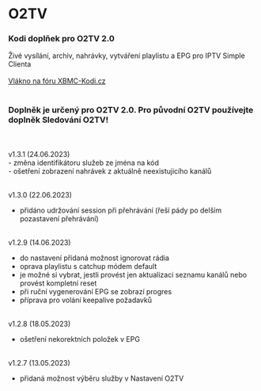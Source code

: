 <h1>O2TV</h1>
<p>
<h3>Kodi doplňek pro O2TV 2.0</h3>
<p>
Živé vysílání, archiv, nahrávky, vytváření playlistu a EPG pro IPTV Simple Clienta<br><br>
<a href="https://www.xbmc-kodi.cz/prispevek-o2tv">Vlákno na fóru XBMC-Kodi.cz</a><br><br>
<h3>Doplněk je určený pro O2TV 2.0. Pro původní O2TV používejte doplněk Sledování O2TV!</h3><br><br>
v1.3.1 (24.06.2023)<br>
- změna identifikátoru služeb ze jména na kód<br>
- ošetření zobrazení nahrávek z aktuálně neexistujicího kanálů<br><br>

v1.3.0 (22.06.2023)<br>
- přidáno udržování session při přehrávání (řeší pády po delším pozastavení přehrávání)<br><br>

v1.2.9 (14.06.2023)<br>
- do nastavení přidaná možnost ignorovat rádia<br>
- oprava playlistu s catchup módem default<br>
- je možné si vybrat, jestli provést jen aktualizaci seznamu kanálů nebo provést kompletní reset<br>
- při ruční vygenerování EPG se zobrazí progres<br>
- příprava pro volání keepalive požadavků<br><br>

v1.2.8 (18.05.2023)<br>
- ošetření nekorektních položek v EPG<br><br>

v1.2.7 (13.05.2023)<br>
- přidaná možnost výběru služby v Nastavení O2TV<br><br>
</p>
